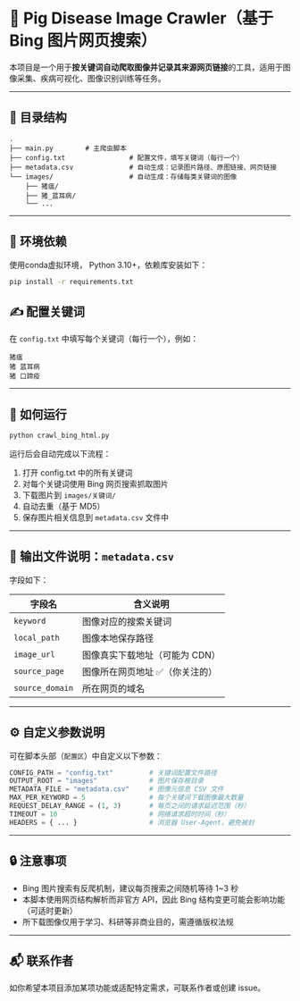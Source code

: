 
# 🐷 Pig Disease Image Crawler（基于 Bing 图片网页搜索）

本项目是一个用于**按关键词自动爬取图像并记录其来源网页链接**的工具，适用于图像采集、疾病可视化、图像识别训练等任务。

---

## 📁 目录结构

```
.
├── main.py        # 主爬虫脚本
├── config.txt                # 配置文件，填写关键词（每行一个）
├── metadata.csv              # 自动生成：记录图片路径、原图链接、网页链接
└── images/                   # 自动生成：存储每类关键词的图像
    ├── 猪瘟/
    ├── 猪_蓝耳病/
    └── ...
```

---

## 🧱 环境依赖

使用conda虚拟环境， Python 3.10+，依赖库安装如下：

```bash
pip install -r requirements.txt
```


## ✍️ 配置关键词

在 `config.txt` 中填写每个关键词（每行一个），例如：

```
猪瘟
猪 蓝耳病
猪 口蹄疫
```

---

## 🚀 如何运行

```bash
python crawl_bing_html.py
```

运行后会自动完成以下流程：

1. 打开 config.txt 中的所有关键词
2. 对每个关键词使用 Bing 网页搜索抓取图片
3. 下载图片到 `images/关键词/`
4. 自动去重（基于 MD5）
5. 保存图片相关信息到 `metadata.csv` 文件中

---

## 📄 输出文件说明：`metadata.csv`

字段如下：

| 字段名         | 含义说明                         |
|----------------|----------------------------------|
| `keyword`      | 图像对应的搜索关键词             |
| `local_path`   | 图像本地保存路径                 |
| `image_url`    | 图像真实下载地址（可能为 CDN）   |
| `source_page`  | 图像所在网页地址 ✅（你关注的）  |
| `source_domain`| 所在网页的域名                   |

---

## ⚙️ 自定义参数说明

可在脚本头部（`配置区`）中自定义以下参数：

```python
CONFIG_PATH = "config.txt"         # 关键词配置文件路径
OUTPUT_ROOT = "images"             # 图片保存根目录
METADATA_FILE = "metadata.csv"     # 图像元信息 CSV 文件
MAX_PER_KEYWORD = 5                # 每个关键词下载图像最大数量
REQUEST_DELAY_RANGE = (1, 3)       # 每页之间的请求延迟范围（秒）
TIMEOUT = 10                       # 网络请求超时时间（秒）
HEADERS = { ... }                  # 浏览器 User-Agent，避免被封
```

---

## 🔒 注意事项

- Bing 图片搜索有反爬机制，建议每页搜索之间随机等待 1~3 秒
- 本脚本使用网页结构解析而非官方 API，因此 Bing 结构变更可能会影响功能（可适时更新）
- 所下载图像仅用于学习、科研等非商业目的，需遵循版权法规

---


## 📬 联系作者

如你希望本项目添加某项功能或适配特定需求，可联系作者或创建 issue。
